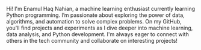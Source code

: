 Hi! I'm Enamul Haq Nahian, a machine learning enthusiast currently learning Python programming. I’m passionate about exploring the power of data, algorithms, and automation to solve complex problems. On my GitHub, you'll find projects and experiments as I dive deeper into machine learning, data analysis, and Python development. I'm always eager to connect with others in the tech community and collaborate on interesting projects!
<!---
Nahian05/Nahian05 is a ✨ special ✨ repository because its `README.md` (this file) appears on your GitHub profile.
You can click the Preview link to take a look at your changes.
--->
